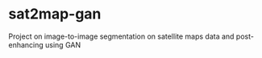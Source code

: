 # sat2map-gan
Project on image-to-image segmentation on satellite maps data and post-enhancing using GAN
